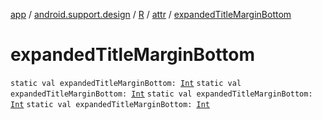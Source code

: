 [app](../../../index.md) / [android.support.design](../../index.md) / [R](../index.md) / [attr](index.md) / [expandedTitleMarginBottom](.)

# expandedTitleMarginBottom

`static val expandedTitleMarginBottom: `[`Int`](https://kotlinlang.org/api/latest/jvm/stdlib/kotlin/-int/index.html)
`static val expandedTitleMarginBottom: `[`Int`](https://kotlinlang.org/api/latest/jvm/stdlib/kotlin/-int/index.html)
`static val expandedTitleMarginBottom: `[`Int`](https://kotlinlang.org/api/latest/jvm/stdlib/kotlin/-int/index.html)
`static val expandedTitleMarginBottom: `[`Int`](https://kotlinlang.org/api/latest/jvm/stdlib/kotlin/-int/index.html)